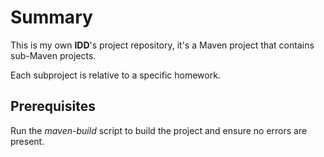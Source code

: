 # Summary 

This is my own **IDD**'s project repository, it's a Maven project that contains sub-Maven projects.

Each subproject is relative to a specific homework.

## Prerequisites

Run the _maven-build_ script to build the project and ensure no errors are present.


